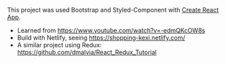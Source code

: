 This project was used Bootstrap and Styled-Component with [Create React App](https://github.com/facebook/create-react-app).

- Learned from https://www.youtube.com/watch?v=-edmQKcOW8s
- Build with Netlify, seeing https://shopping-kexi.netlify.com/
- A similar project using Redux: https://github.com/dmalvia/React_Redux_Tutorial
